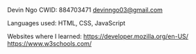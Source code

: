 Devin Ngo
CWID: 884703471
devinngo03@gmail.com

Languages used: HTML, CSS, JavaScript

Websites where I learned:
https://developer.mozilla.org/en-US/
https://www.w3schools.com/
